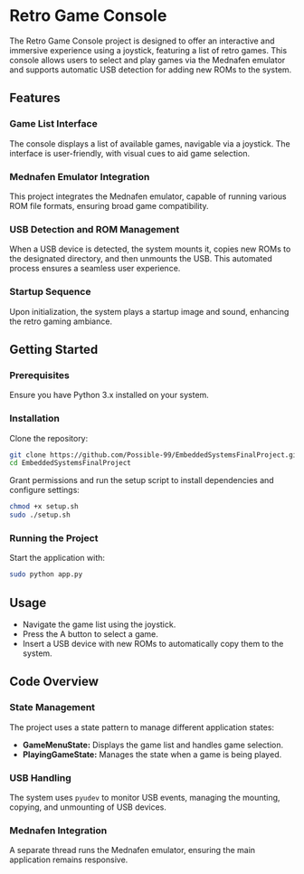 # Retro Game Console

The Retro Game Console project is designed to offer an interactive and immersive experience using a joystick, featuring a list of retro games. This console allows users to select and play games via the Mednafen emulator and supports automatic USB detection for adding new ROMs to the system.

## Features

### Game List Interface
The console displays a list of available games, navigable via a joystick. The interface is user-friendly, with visual cues to aid game selection.

### Mednafen Emulator Integration
This project integrates the Mednafen emulator, capable of running various ROM file formats, ensuring broad game compatibility.

### USB Detection and ROM Management
When a USB device is detected, the system mounts it, copies new ROMs to the designated directory, and then unmounts the USB. This automated process ensures a seamless user experience.

### Startup Sequence
Upon initialization, the system plays a startup image and sound, enhancing the retro gaming ambiance.

## Getting Started

### Prerequisites
Ensure you have Python 3.x installed on your system.

### Installation

Clone the repository:

```bash
git clone https://github.com/Possible-99/EmbeddedSystemsFinalProject.git
cd EmbeddedSystemsFinalProject
```

Grant permissions and run the setup script to install dependencies and configure settings:

```bash
chmod +x setup.sh
sudo ./setup.sh
```

### Running the Project

Start the application with:

```bash
sudo python app.py
```

## Usage

- Navigate the game list using the joystick.
- Press the A button to select a game.
- Insert a USB device with new ROMs to automatically copy them to the system.

## Code Overview

### State Management
The project uses a state pattern to manage different application states:

- **GameMenuState:** Displays the game list and handles game selection.
- **PlayingGameState:** Manages the state when a game is being played.

### USB Handling
The system uses `pyudev` to monitor USB events, managing the mounting, copying, and unmounting of USB devices.

### Mednafen Integration
A separate thread runs the Mednafen emulator, ensuring the main application remains responsive.
